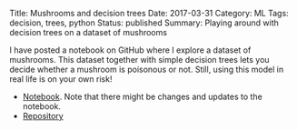 Title: Mushrooms and decision trees
Date: 2017-03-31
Category: ML
Tags: decision, trees, python
Status: published
Summary: Playing around with decision trees on a dataset of mushrooms

I have posted a notebook on GitHub where I explore a dataset of mushrooms.
This dataset together with simple decision trees lets you decide whether a mushroom is poisonous or not.
Still, using this model in real life is on your own risk!

* [Notebook](https://github.com/drorata/mushrooms-ml/blob/fe36adc90f78b32dc2b9cbfadf5d9516ca090986/Summary.ipynb). Note that there might be changes and updates to the notebook.
* [Repository](https://github.com/drorata/mushrooms-ml)
